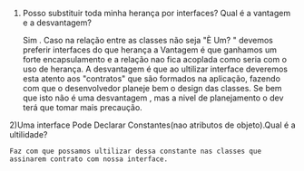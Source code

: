 


1) Posso substituir toda minha herança por interfaces? Qual é a vantagem e a desvantagem?

	Sim . Caso na relação entre as classes não seja "È Um? " devemos preferir interfaces do que herança
	a Vantagem é que ganhamos um forte encapsulamento e a relação nao fica acoplada como seria com o uso de 
	herança.
	 A desvantagem é que ao ultilizar interface deveremos esta atento aos "contratos" que são formados na 
	 aplicação, fazendo com que o desenvolvedor planeje bem o design das classes. Se bem que isto não 
	 é uma desvantagem , mas a nivel de planejamento o dev terá que tomar mais precaução.

2)Uma interface Pode Declarar Constantes(nao atributos de objeto).Qual é a ultilidade?

	Faz com que possamos ultilizar dessa constante nas classes que assinarem contrato com nossa interface.